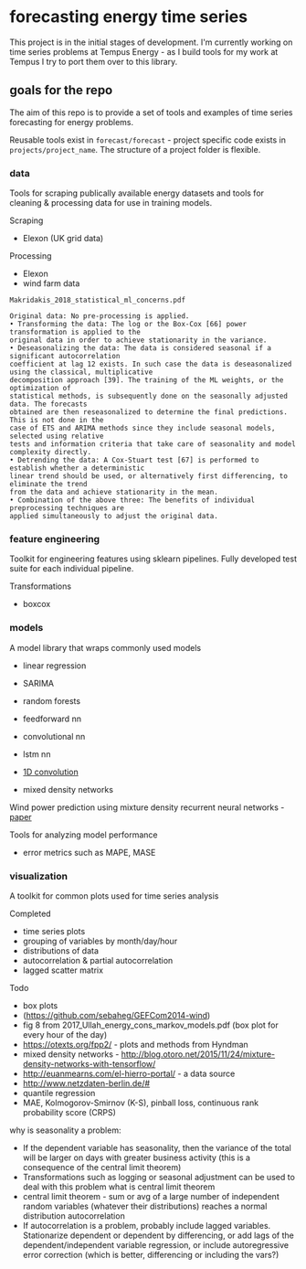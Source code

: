# forecasting energy time series 

This project is in the initial stages of development.  I'm currently working on time series problems at Tempus Energy - as I build tools for my work at Tempus I try to port them over to this library. 

## goals for the repo

The aim of this repo is to provide a set of tools and examples of time series forecasting for energy problems.

Reusable tools exist in `forecast/forecast` - project specific code exists in `projects/project_name`.  The structure of a project folder is flexible.

### data

Tools for scraping publically available energy datasets and tools for cleaning & processing data for use in training models.

Scraping
- Elexon (UK grid data)

Processing
- Elexon
- wind farm data

```
Makridakis_2018_statistical_ml_concerns.pdf

Original data: No pre-processing is applied.
• Transforming the data: The log or the Box-Cox [66] power transformation is applied to the
original data in order to achieve stationarity in the variance.
• Deseasonalizing the data: The data is considered seasonal if a significant autocorrelation
coefficient at lag 12 exists. In such case the data is deseasonalized using the classical, multiplicative
decomposition approach [39]. The training of the ML weights, or the optimization of
statistical methods, is subsequently done on the seasonally adjusted data. The forecasts
obtained are then reseasonalized to determine the final predictions. This is not done in the
case of ETS and ARIMA methods since they include seasonal models, selected using relative
tests and information criteria that take care of seasonality and model complexity directly.
• Detrending the data: A Cox-Stuart test [67] is performed to establish whether a deterministic
linear trend should be used, or alternatively first differencing, to eliminate the trend
from the data and achieve stationarity in the mean.
• Combination of the above three: The benefits of individual preprocessing techniques are
applied simultaneously to adjust the original data.
```

### feature engineering

Toolkit for engineering features using sklearn pipelines.  Fully developed test suite for each individual pipeline.

Transformations
- boxcox

### models

A model library that wraps commonly used models
- linear regression
- SARIMA
- random forests
- feedforward nn
- convolutional nn
- lstm nn
- [1D convolution](https://machinelearningmastery.com/how-to-develop-rnn-models-for-human-activity-recognition-time-series-classification/)

- mixed density networks

Wind power prediction using mixture density recurrent neural networks - [paper](https://www.researchgate.net/publication/268433998_Wind_power_prediction_using_mixture_density_recurrent_neural_networks)

Tools for analyzing model performance
- error metrics such as MAPE, MASE

### visualization

A toolkit for common plots used for time series analysis

Completed
- time series plots
- grouping of variables by month/day/hour
- distributions of data
- autocorrelation & partial autocorrelation
- lagged scatter matrix

Todo
- box plots
- (https://github.com/sebaheg/GEFCom2014-wind)
- fig 8 from 2017_Ullah_energy_cons_markov_models.pdf (box plot for every hour of the day)
- https://otexts.org/fpp2/ - plots and methods from Hyndman
- mixed density networks - http://blog.otoro.net/2015/11/24/mixture-density-networks-with-tensorflow/
- http://euanmearns.com/el-hierro-portal/ - a data source
- http://www.netzdaten-berlin.de/#
- quantile regression
- MAE, Kolmogorov-Smirnov (K-S), pinball loss, continuous rank probability score (CRPS)

why is seasonality a problem:
* If the dependent variable has seasonality, then the variance of the total will be larger on days with greater business activity (this is a consequence of the central limit theorem)
* Transformations such as logging or seasonal adjustment can be used to deal with this problem
what is central limit theorem
* central limit theorem - sum or avg of a large number of independent random variables (whatever their distributions) reaches a normal distribution
autocorrelation
* If autocorrelation is a problem, probably include lagged variables.  Stationarize dependent or dependent by differencing, or add lags of the dependent/independent variable regression, or include autoregressive error correction (which is better, differencing or including the vars?)

